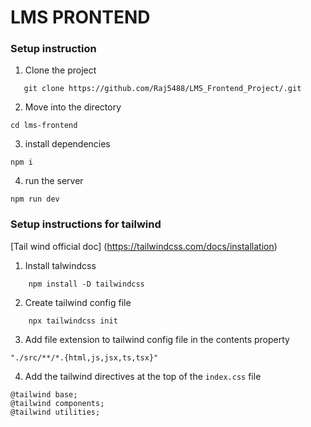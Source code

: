  # LMS PRONTEND
 ### Setup instruction

1. Clone the project
 ```
    git clone https://github.com/Raj5488/LMS_Frontend_Project/.git
 ```
 2. Move into the directory
 ```
 cd lms-frontend
 ```

 3. install dependencies
 ```
 npm i
 ```

 4. run the server
```
npm run dev
```

### Setup instructions for tailwind
[Tail wind official doc] (https://tailwindcss.com/docs/installation)

1. Install talwindcss

```
    npm install -D tailwindcss
```

2. Create tailwind config file
```
    npx tailwindcss init
```
3. Add file extension to tailwind config file in the contents property
```
"./src/**/*.{html,js,jsx,ts,tsx}"
```

4. Add the tailwind directives at the top of the `index.css` file

```
@tailwind base;
@tailwind components;
@tailwind utilities;
```